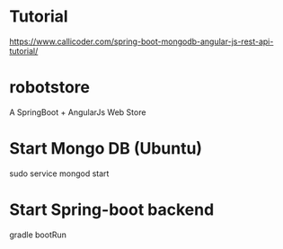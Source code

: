 # Tutorial
https://www.callicoder.com/spring-boot-mongodb-angular-js-rest-api-tutorial/

# robotstore
A SpringBoot + AngularJs Web Store

# Start Mongo DB (Ubuntu)
sudo service mongod start

# Start Spring-boot backend
gradle bootRun

